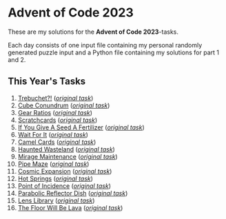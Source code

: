 # Advent of Code 2023

These are my solutions for the **Advent of Code 2023**-tasks.

Each day consists of one input file containing my personal randomly generated puzzle input and a Python file containing my solutions for part 1 and 2.

## This Year's Tasks

1. [Trebuchet?!](https://github.com/Nuhser/Advent-of-Code/blob/master/2023/day01.py) (*[original task](https://adventofcode.com/2023/day/1)*)
2. [Cube Conundrum](https://github.com/Nuhser/Advent-of-Code/blob/master/2023/day02.py) (*[original task](https://adventofcode.com/2023/day/2)*)
3. [Gear Ratios](https://github.com/Nuhser/Advent-of-Code/blob/master/2023/day03.py) (*[original task](https://adventofcode.com/2023/day/3)*)
4. [Scratchcards](https://github.com/Nuhser/Advent-of-Code/blob/master/2023/day04.py) (*[original task](https://adventofcode.com/2023/day/4)*)
5. [If You Give A Seed A Fertilizer](https://github.com/Nuhser/Advent-of-Code/blob/master/2023/day05.py) (*[original task](https://adventofcode.com/2023/day/5)*)
6. [Wait For It](https://github.com/Nuhser/Advent-of-Code/blob/master/2023/day06.py) (*[original task](https://adventofcode.com/2023/day/6)*)
7. [Camel Cards](https://github.com/Nuhser/Advent-of-Code/blob/master/2023/day07.py) (*[original task](https://adventofcode.com/2023/day/7)*)
8. [Haunted Wasteland](https://github.com/Nuhser/Advent-of-Code/blob/master/2023/day08.py) (*[original task](https://adventofcode.com/2023/day/8)*)
9. [Mirage Maintenance](https://github.com/Nuhser/Advent-of-Code/blob/master/2023/day09.py) (*[original task](https://adventofcode.com/2023/day/9)*)
10. [Pipe Maze](https://github.com/Nuhser/Advent-of-Code/blob/master/2023/day10.py) (*[original task](https://adventofcode.com/2023/day/10)*)
11. [Cosmic Expansion](https://github.com/Nuhser/Advent-of-Code/blob/master/2023/day11.py) (*[original task](https://adventofcode.com/2023/day/11)*)
12. [Hot Springs](https://github.com/Nuhser/Advent-of-Code/blob/master/2023/day12.py) (*[original task](https://adventofcode.com/2023/day/12)*)
13. [Point of Incidence](https://github.com/Nuhser/Advent-of-Code/blob/master/2023/day13.py) (*[original task](https://adventofcode.com/2023/day/13)*)
14. [Parabolic Reflector Dish](https://github.com/Nuhser/Advent-of-Code/blob/master/2023/day14.py) (*[original task](https://adventofcode.com/2023/day/14)*)
15. [Lens Library](https://github.com/Nuhser/Advent-of-Code/blob/master/2023/day15.py) (*[original task](https://adventofcode.com/2023/day/15)*)
16. [The Floor Will Be Lava](https://github.com/Nuhser/Advent-of-Code/blob/master/2023/day16.py) (*[original task](https://adventofcode.com/2023/day/16)*)
